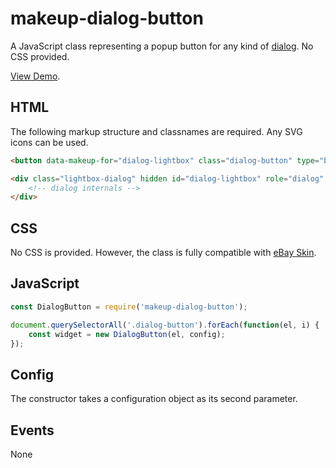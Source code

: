 # makeup-dialog-button

A JavaScript class representing a popup button for any kind of [dialog](https://ebay.github.io/mindpatterns/disclosure/dialog/index.html). No CSS provided.

[View Demo](https://makeup.github.io/makeup-js/makeup-dialog-button/index.html).

## HTML

The following markup structure and classnames are required. Any SVG icons can be used.

```html
<button data-makeup-for="dialog-lightbox" class="dialog-button" type="button" aria-haspopup="dialog">Lightbox</button>

<div class="lightbox-dialog" hidden id="dialog-lightbox" role="dialog" aria-labelledby="dialog-1-title" aria-modal="true" >
    <!-- dialog internals -->
</div>
```

## CSS

No CSS is provided. However, the class is fully compatible with [eBay Skin](https://ebay.github.io/skin/#button).

## JavaScript

```js
const DialogButton = require('makeup-dialog-button');

document.querySelectorAll('.dialog-button').forEach(function(el, i) {
    const widget = new DialogButton(el, config);
});
```

## Config

The constructor takes a configuration object as its second parameter.

## Events

None
